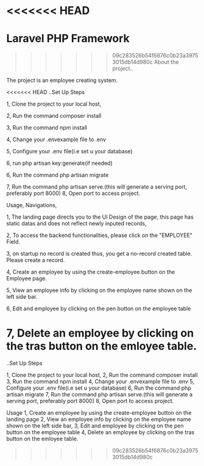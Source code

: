 <<<<<<< HEAD
=======
# Laravel PHP Framework
>>>>>>> 09c283526b54f6876c0b23a39753015db14d980c
About the project..

The project is an employee creating system.

<<<<<<< HEAD
..Set Up Steps

1, Clone the project to your local host, 

2, Run the command composer install 

3, Run the command npm install 

4, Change your .envexample file to .env 

5, Configure your .env file(i.e set u your database) 

6, run php artisan key:generate(if needed)

6, Run the command php artisan migrate 

7, Run the command php artisan serve.(this will generate a serving port, preferably port 8000) 8, Open port to access project.

Usage, 
Navigations,

1, The landing page directs you to the UI Design of the page, this page has static datas and does not reflect newly inputed records,

2, To access the backend functionalities, please click on the "EMPLOYEE" Field.

3, on startup no record is created thus, you get a no-record created table. Please create a record.

4, Create an employee by using the create-employee button on the Employee page. 

5, View an employee info by clicking on the employee name shown on the left side bar.

6, Edit and employee by clicking on the pen button on the employee table 

7, Delete an employee by clicking on the tras button on the emloyee table.
=======

..Set Up Steps

1, Clone the project to your local host,
2, Run the command composer install 
3, Run the command npm install 
4, Change your .envexample file to .env
5, Configure your .env file(i.e set u your database)
6, Run the command php artisan migrate
7, Run the command php artisan serve.(this will generate a serving port, preferably port 8000)
8, Open port to access project.

Usage
1, Create an employee by using the create-employee button on the landing page
2, View an employee info by clicking on the employee name shown on the left side bar,
3, Edit and employee by clicking on the pen button on the employee table
4, Delete an employee by clicking on the tras button on the emloyee table.
>>>>>>> 09c283526b54f6876c0b23a39753015db14d980c
